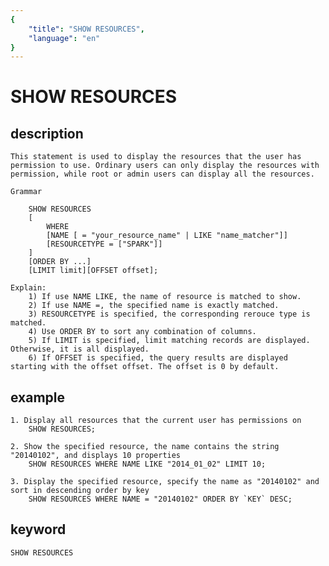 ```yaml
---
{
    "title": "SHOW RESOURCES",
    "language": "en"
}
---
```


<!-- 
Licensed to the Apache Software Foundation (ASF) under one
or more contributor license agreements.  See the NOTICE file
distributed with this work for additional information
regarding copyright ownership.  The ASF licenses this file
to you under the Apache License, Version 2.0 (the
"License"); you may not use this file except in compliance
with the License.  You may obtain a copy of the License at

  http://www.apache.org/licenses/LICENSE-2.0

Unless required by applicable law or agreed to in writing,
software distributed under the License is distributed on an
"AS IS" BASIS, WITHOUT WARRANTIES OR CONDITIONS OF ANY
KIND, either express or implied.  See the License for the
specific language governing permissions and limitations
under the License.
-->

# SHOW RESOURCES
## description

    This statement is used to display the resources that the user has permission to use. Ordinary users can only display the resources with permission, while root or admin users can display all the resources.
    
    Grammar
    
        SHOW RESOURCES
        [
            WHERE 
            [NAME [ = "your_resource_name" | LIKE "name_matcher"]]
            [RESOURCETYPE = ["SPARK"]]
        ]
        [ORDER BY ...]
        [LIMIT limit][OFFSET offset];
        
    Explain: 
        1) If use NAME LIKE, the name of resource is matched to show.
        2) If use NAME =, the specified name is exactly matched.
        3) RESOURCETYPE is specified, the corresponding rerouce type is matched.
        4) Use ORDER BY to sort any combination of columns.
        5) If LIMIT is specified, limit matching records are displayed. Otherwise, it is all displayed.
        6) If OFFSET is specified, the query results are displayed starting with the offset offset. The offset is 0 by default.

## example
    1. Display all resources that the current user has permissions on
        SHOW RESOURCES;
    
    2. Show the specified resource, the name contains the string "20140102", and displays 10 properties
        SHOW RESOURCES WHERE NAME LIKE "2014_01_02" LIMIT 10;
        
    3. Display the specified resource, specify the name as "20140102" and sort in descending order by key
        SHOW RESOURCES WHERE NAME = "20140102" ORDER BY `KEY` DESC;


## keyword
    SHOW RESOURCES

